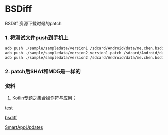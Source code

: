 # BSDiff

BSDiff 资源下载时候的patch

### 1. 将测试文件push到手机上

```bash
adb push ./sample/sampledata/version1 /sdcard/Android/data/me.chen.bsdiff.sample/cache/version1
adb push ./sample/sampledata/version2_version1.patch /sdcard/Android/data/me.chen.bsdiff.sample/cache/version2_version1.patch
adb push ./sample/sampledata/version2 /sdcard/Android/data/me.chen.bsdiff.sample/cache/version2
```

### 2. patch后SHA1和MD5是一样的

### 资料
1. [Kotlin专题之集合操作符与应用](./sample/test.md)；

[test](./sample/test.md)

[bsdiff](http://www.daemonology.net/bsdiff/)

[SmartAppUpdates](https://github.com/cundong/SmartAppUpdates)

